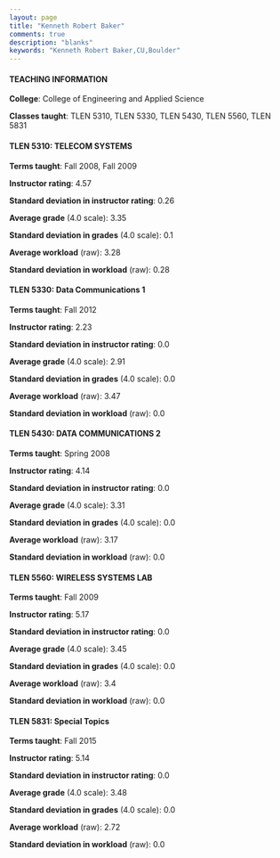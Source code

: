 ```yaml
---
layout: page
title: "Kenneth Robert Baker" 
comments: true
description: "blanks"
keywords: "Kenneth Robert Baker,CU,Boulder"
---
```

<head>
<script src="https://ajax.googleapis.com/ajax/libs/jquery/2.1.3/jquery.min.js"></script>
<script src="https://dl.dropboxusercontent.com/s/pc42nxpaw1ea4o9/highcharts.js?dl=0"></script>
<!-- <script src="../assets/js/highcharts.js"></script> -->
<style type="text/css">@font-face {
	font-family: "Bebas Neue";
	src: url(https://www.filehosting.org/file/details/544349/BebasNeue Regular.otf) format("opentype");
	}
	h1.Bebas { 
		font-family: "Bebas Neue", Verdana, Tahoma;
	}
</style>
</head>
	   
#### TEACHING INFORMATION

**College**: College of Engineering and Applied Science

**Classes taught**: TLEN 5310, TLEN 5330, TLEN 5430, TLEN 5560, TLEN 5831

#### TLEN 5310: TELECOM SYSTEMS

**Terms taught**: Fall 2008, Fall 2009

**Instructor rating**: 4.57

**Standard deviation in instructor rating**: 0.26

**Average grade** (4.0 scale): 3.35

**Standard deviation in grades** (4.0 scale): 0.1

**Average workload** (raw): 3.28

**Standard deviation in workload** (raw): 0.28

#### TLEN 5330: Data Communications 1

**Terms taught**: Fall 2012

**Instructor rating**: 2.23

**Standard deviation in instructor rating**: 0.0

**Average grade** (4.0 scale): 2.91

**Standard deviation in grades** (4.0 scale): 0.0

**Average workload** (raw): 3.47

**Standard deviation in workload** (raw): 0.0

#### TLEN 5430: DATA COMMUNICATIONS 2

**Terms taught**: Spring 2008

**Instructor rating**: 4.14

**Standard deviation in instructor rating**: 0.0

**Average grade** (4.0 scale): 3.31

**Standard deviation in grades** (4.0 scale): 0.0

**Average workload** (raw): 3.17

**Standard deviation in workload** (raw): 0.0

#### TLEN 5560: WIRELESS SYSTEMS LAB

**Terms taught**: Fall 2009

**Instructor rating**: 5.17

**Standard deviation in instructor rating**: 0.0

**Average grade** (4.0 scale): 3.45

**Standard deviation in grades** (4.0 scale): 0.0

**Average workload** (raw): 3.4

**Standard deviation in workload** (raw): 0.0

#### TLEN 5831: Special Topics

**Terms taught**: Fall 2015

**Instructor rating**: 5.14

**Standard deviation in instructor rating**: 0.0

**Average grade** (4.0 scale): 3.48

**Standard deviation in grades** (4.0 scale): 0.0

**Average workload** (raw): 2.72

**Standard deviation in workload** (raw): 0.0

